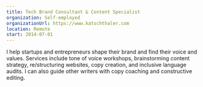 ```yaml
---
title: Tech Brand Consultant & Content Specialist
organization: Self-employed
organizationUrl: https://www.katschthaler.com
location: Remote
start: 2014-07-01
---
```


I help startups and entrepreneurs shape their brand and find their voice and values. Services include tone of voice workshops, brainstorming content strategy, re/structuring websites, copy creation, and inclusive language audits. I can also guide other writers with copy coaching and constructive editing.  